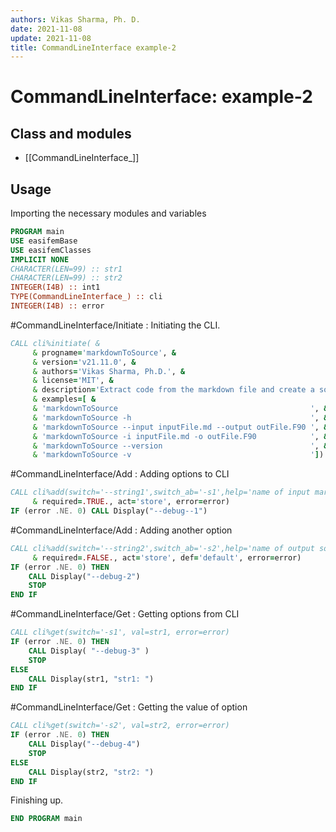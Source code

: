 ```yaml
---
authors: Vikas Sharma, Ph. D.
date: 2021-11-08
update: 2021-11-08
title: CommandLineInterface example-2
---
```


#  CommandLineInterface: example-2

## Class and modules

- [[CommandLineInterface_]]

## Usage

Importing the necessary modules and variables

```fortran
PROGRAM main
USE easifemBase
USE easifemClasses
IMPLICIT NONE
CHARACTER(LEN=99) :: str1
CHARACTER(LEN=99) :: str2
INTEGER(I4B) :: int1
TYPE(CommandLineInterface_) :: cli
INTEGER(I4B) :: error
```

#CommandLineInterface/Initiate : Initiating the CLI.

```fortran
CALL cli%initiate( &
     & progname='markdownToSource', &
     & version='v21.11.0', &
     & authors='Vikas Sharma, Ph.D.', &
     & license='MIT', &
     & description='Extract code from the markdown file and create a source file.',&
     & examples=[ &
     & 'markdownToSource                                           ', &
     & 'markdownToSource -h                                        ', &
     & 'markdownToSource --input inputFile.md --output outFile.F90 ', &
     & 'markdownToSource -i inputFile.md -o outFile.F90            ', &
     & 'markdownToSource --version                                 ', &
     & 'markdownToSource -v                                        '])
```

#CommandLineInterface/Add : Adding options to CLI

```fortran
CALL cli%add(switch='--string1',switch_ab='-s1',help='name of input markdown file',&
     & required=.TRUE., act='store', error=error)
IF (error .NE. 0) CALL Display("--debug--1")
```

#CommandLineInterface/Add : Adding another option

```fortran
CALL cli%add(switch='--string2',switch_ab='-s2',help='name of output source file',&
     & required=.FALSE., act='store', def='default', error=error)
IF (error .NE. 0) THEN
    CALL Display("--debug-2")
    STOP
END IF
```

#CommandLineInterface/Get : Getting options from CLI

```fortran
CALL cli%get(switch='-s1', val=str1, error=error)
IF (error .NE. 0) THEN
    CALL Display( "--debug-3" )
    STOP
ELSE
    CALL Display(str1, "str1: ")
END IF
```

#CommandLineInterface/Get : Getting the value of option

```fortran
CALL cli%get(switch='-s2', val=str2, error=error)
IF (error .NE. 0) THEN
    CALL Display("--debug-4")
    STOP
ELSE
    CALL Display(str2, "str2: ")
END IF
```

Finishing up.

```fortran
END PROGRAM main
```
